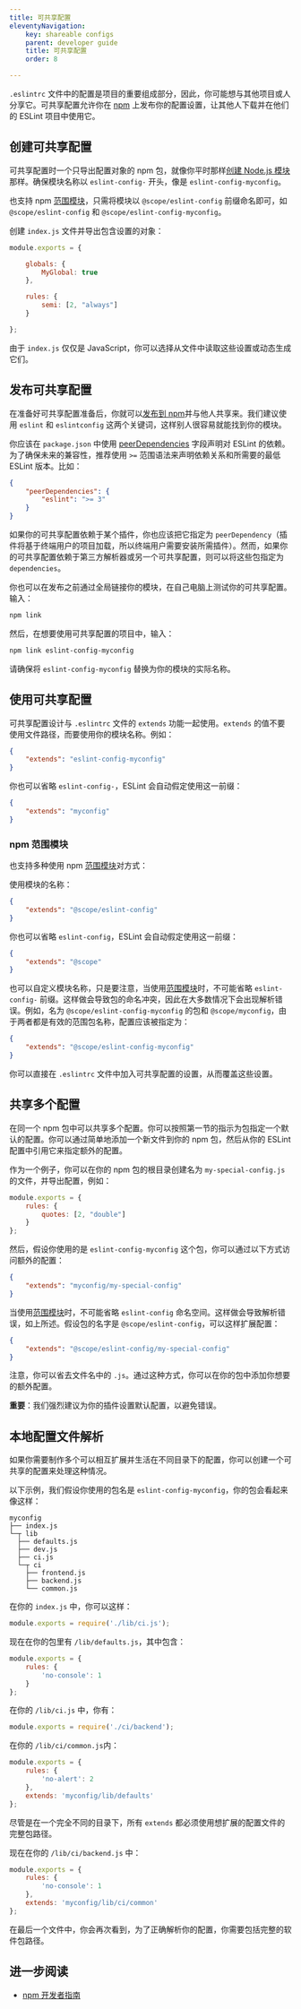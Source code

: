 ```yaml
---
title: 可共享配置
eleventyNavigation:
    key: shareable configs
    parent: developer guide
    title: 可共享配置
    order: 8

---
```


`.eslintrc` 文件中的配置是项目的重要组成部分，因此，你可能想与其他项目或人分享它。可共享配置允许你在 [npm](https://www.npmjs.com/) 上发布你的配置设置，让其他人下载并在他们的 ESLint 项目中使用它。

## 创建可共享配置

可共享配置时一个只导出配置对象的 npm 包，就像你平时那样[创建 Node.js 模块](https://docs.npmjs.com/getting-started/creating-node-modules)那样。确保模块名称以 `eslint-config-` 开头，像是 `eslint-config-myconfig`。

也支持 npm [范围模块](https://docs.npmjs.com/misc/scope)，只需将模块以 `@scope/eslint-config` 前缀命名即可，如 `@scope/eslint-config` 和 `@scope/eslint-config-myconfig`。

创建 `index.js` 文件并导出包含设置的对象：

```js
module.exports = {

    globals: {
        MyGlobal: true
    },

    rules: {
        semi: [2, "always"]
    }

};
```

由于 `index.js` 仅仅是 JavaScript，你可以选择从文件中读取这些设置或动态生成它们。

## 发布可共享配置

在准备好可共享配置准备后，你就可以[发布到 npm](https://docs.npmjs.com/getting-started/publishing-npm-packages)并与他人共享来。我们建议使用 `eslint` 和 `eslintconfig` 这两个关键词，这样别人很容易就能找到你的模块。

你应该在 `package.json` 中使用 [peerDependencies](https://docs.npmjs.com/files/package.json#peerdependencies) 字段声明对 ESLint 的依赖。为了确保未来的兼容性，推荐使用 `>=` 范围语法来声明依赖关系和所需要的最低 ESLint 版本。比如：

```json
{
    "peerDependencies": {
        "eslint": ">= 3"
    }
}
```

如果你的可共享配置依赖于某个插件，你也应该把它指定为 `peerDependency`（插件将基于终端用户的项目加载，所以终端用户需要安装所需插件）。然而，如果你的可共享配置依赖于第三方解析器或另一个可共享配置，则可以将这些包指定为 `dependencies`。

你也可以在发布之前通过全局链接你的模块，在自己电脑上测试你的可共享配置。输入：

```bash
npm link
```

然后，在想要使用可共享配置的项目中，输入：

```bash
npm link eslint-config-myconfig
```

请确保将 `eslint-config-myconfig` 替换为你的模块的实际名称。

## 使用可共享配置

可共享配置设计与 `.eslintrc` 文件的 `extends` 功能一起使用。`extends` 的值不要使用文件路径，而要使用你的模块名称。例如：

```json
{
    "extends": "eslint-config-myconfig"
}
```

你也可以省略 `eslint-config-`，ESLint 会自动假定使用这一前缀：

```json
{
    "extends": "myconfig"
}
```

### npm 范围模块

也支持多种使用 npm [范围模块](https://docs.npmjs.com/misc/scope)对方式：

使用模块的名称：

```json
{
    "extends": "@scope/eslint-config"
}
```

你也可以省略 `eslint-config`，ESLint 会自动假定使用这一前缀：

```json
{
    "extends": "@scope"
}
```

也可以自定义模块名称，只是要注意，当使用[范围模块](https://docs.npmjs.com/misc/scope)时，不可能省略 `eslint-config-` 前缀。这样做会导致包的命名冲突，因此在大多数情况下会出现解析错误。例如，名为 `@scope/eslint-config-myconfig` 的包和 `@scope/myconfig`，由于两者都是有效的范围包名称，配置应该被指定为：

```json
{
    "extends": "@scope/eslint-config-myconfig"
}
```

你可以直接在 `.eslintrc` 文件中加入可共享配置的设置，从而覆盖这些设置。

## 共享多个配置

在同一个 npm 包中可以共享多个配置。你可以按照第一节的指示为包指定一个默认的配置。你可以通过简单地添加一个新文件到你的 npm 包，然后从你的 ESLint 配置中引用它来指定额外的配置。

作为一个例子，你可以在你的 npm 包的根目录创建名为 `my-special-config.js` 的文件，并导出配置，例如：

```js
module.exports = {
    rules: {
        quotes: [2, "double"]
    }
};
```

然后，假设你使用的是 `eslint-config-myconfig` 这个包，你可以通过以下方式访问额外的配置：

```json
{
    "extends": "myconfig/my-special-config"
}
```

当使用[范围模块](https://docs.npmjs.com/misc/scope)时，不可能省略 `eslint-config` 命名空间。这样做会导致解析错误，如上所述。假设包的名字是 `@scope/eslint-config`，可以这样扩展配置：

```json
{
    "extends": "@scope/eslint-config/my-special-config"
}
```

注意，你可以省去文件名中的 `.js`。通过这种方式，你可以在你的包中添加你想要的额外配置。

**重要**：我们强烈建议为你的插件设置默认配置，以避免错误。

## 本地配置文件解析

如果你需要制作多个可以相互扩展并生活在不同目录下的配置，你可以创建一个可共享的配置来处理这种情况。

以下示例，我们假设你使用的包名是 `eslint-config-myconfig`，你的包会看起来像这样：

```text
myconfig
├── index.js
└─┬ lib
  ├── defaults.js
  ├── dev.js
  ├── ci.js
  └─┬ ci
    ├── frontend.js
    ├── backend.js
    └── common.js
```

在你的 `index.js` 中，你可以这样：

```js
module.exports = require('./lib/ci.js');
```

现在在你的包里有 `/lib/defaults.js`，其中包含：

```js
module.exports = {
    rules: {
        'no-console': 1
    }
};
```

在你的 `/lib/ci.js` 中，你有：

```js
module.exports = require('./ci/backend');
```

在你的 `/lib/ci/common.js`内：

```js
module.exports = {
    rules: {
        'no-alert': 2
    },
    extends: 'myconfig/lib/defaults'
};
```

尽管是在一个完全不同的目录下，所有 `extends` 都必须使用想扩展的配置文件的完整包路径。

现在在你的 `/lib/ci/backend.js` 中：

```js
module.exports = {
    rules: {
        'no-console': 1
    },
    extends: 'myconfig/lib/ci/common'
};
```

在最后一个文件中，你会再次看到，为了正确解析你的配置，你需要包括完整的软件包路径。

## 进一步阅读

* [npm 开发者指南](https://docs.npmjs.com/misc/developers)
